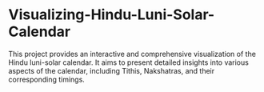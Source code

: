 # Visualizing-Hindu-Luni-Solar-Calendar
This project provides an interactive and comprehensive visualization of the Hindu luni-solar calendar. It aims to present detailed insights into various aspects of the calendar, including Tithis, Nakshatras, and their corresponding timings. 
